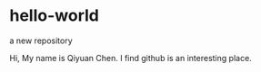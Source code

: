 # hello-world
a new repository

Hi, 
My name is Qiyuan Chen. I find github is an interesting place.
